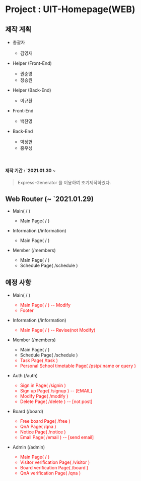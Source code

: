 Project : UIT-Homepage(WEB)
=================
## 제작 계획
<p>
    <ul>
        <li>총괄자</li>
        <ul>
            <li>김영재</li>
        </ul>
    </ul>
    <ul>
        <li>Helper (Front-End)</li>
        <ul>
            <li>권순영</li>
            <li>정승원</li>
        </ul>
    </ul>
    <ul>
        <li>Helper (Back-End)</li>
        <ul>
            <li>이규환</li>
        </ul>
    </ul>
    <ul>
        <li>Front-End</li>
        <ul>
            <li>백찬영</li>
        </ul>
    </ul>
    <ul>
        <li>Back-End</li>
        <ul>
            <li>박정현</li>
            <li>홍우성</li>
        </ul>
    </ul>
</p>
<br>

#### 제작 기간 : `2021.01.30 ~
> Express-Generator 를 이용하여 초기제작하였다.

## Web Router (~ `2021.01.29)
<p>
    <ul>
        <li>Main( / )</li>
        <ul>
            <li>Main Page( / )</li>
        </ul>
    </ul>
    <ul>
        <li>Information (/information)</li>
        <ul>
            <li>Main Page( / )</li>
        </ul>
    </ul>
    <ul>
        <li>Member (/members)</li>
        <ul>
            <li>Main Page( / )</li>
            <li>Schedule Page( /schedule )</li>
        </ul>
    </ul>
</p>

## 예정 사항
<p>
    <ul>
        <li>Main( / )</li>
        <ul>
            <li style="color:red">Main Page( / ) -- Modify</li>
            <li style="color:red">Footer</li>
        </ul>
    </ul>
    <ul>
        <li>Information (/information)</li>
        <ul>
            <li style="color:red">Main Page( / ) -- Revise(not Modify)</li>
        </ul>
    </ul>
    <ul>
        <li>Member (/members)</li>
        <ul>
            <li>Main Page( / )</li>
            <li>Schedule Page( /schedule )</li>
            <li style="color:red">Task Page( /task )</li>
            <li style="color:red">Personal School timetable Page( /pstp/:name or query )</li>
        </ul>
    </ul>
    <ul>
        <li>Auth (/auth)</li>
        <ul>
            <li style="color:red">Sign in Page( /signin )</li>
            <li style="color:red">Sign up Page( /signup ) -- [EMAIL]</li>
            <li style="color:red">Modify Page( /modify )</li>
            <li style="color:red">Delete Page( /delete ) -- [not post]</li>
        </ul>
    </ul>
    <ul>
        <li>Board (/board)</li>
        <ul>
            <li style="color:red">Free board Page( /free )</li>
            <li style="color:red">QnA Page( /qna )</li>
            <li style="color:red">Notice Page( /notice )</li>
            <li style="color:red">Email Page( /email ) -- [send email]</li>
        </ul>
    </ul>
    <ul>
        <li>Admin (/admin)</li>
        <ul>
            <li style="color:red">Main Page( / )</li>
            <li style="color:red">Visitor verification Page( /visitor )</li>
            <li style="color:red">Board verification Page( /board )</li>
            <li style="color:red">QnA verification Page( /qna )</li>
        </ul>
    </ul>
</p>
